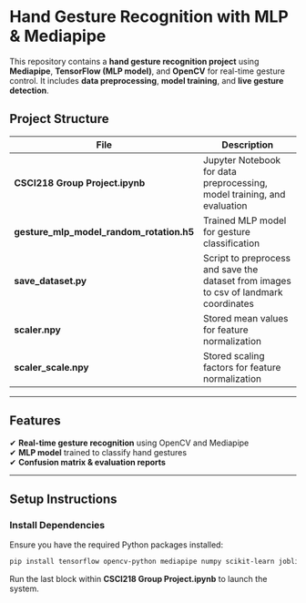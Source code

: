 # Hand Gesture Recognition with MLP & Mediapipe

This repository contains a **hand gesture recognition project** using **Mediapipe**, **TensorFlow (MLP model)**, and **OpenCV** for real-time gesture control. It includes **data preprocessing**, **model training**, and **live gesture detection**.

## Project Structure

| File | Description |
|------|------------|
| **CSCI218 Group Project.ipynb** | Jupyter Notebook for data preprocessing, model training, and evaluation |
| **gesture_mlp_model_random_rotation.h5** | Trained MLP model for gesture classification |
| **save_dataset.py** | Script to preprocess and save the dataset from images to csv of landmark coordinates |
| **scaler.npy** | Stored mean values for feature normalization |
| **scaler_scale.npy** | Stored scaling factors for feature normalization |

---

## Features
✔ **Real-time gesture recognition** using OpenCV and Mediapipe  
✔ **MLP model** trained to classify hand gestures  
✔ **Confusion matrix & evaluation reports**  

---

## Setup Instructions

### **Install Dependencies**
Ensure you have the required Python packages installed:
```bash
pip install tensorflow opencv-python mediapipe numpy scikit-learn joblib matplotlib seaborn
```
Run the last block within **CSCI218 Group Project.ipynb** to launch the system.

